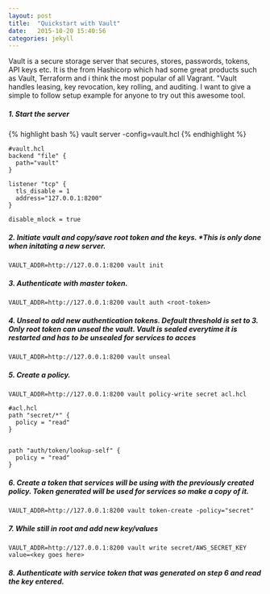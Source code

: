 ```yaml
---
layout: post
title:  "Quickstart with Vault"
date:   2015-10-20 15:40:56
categories: jekyll 
---
```

Vault is a secure storage server that secures, stores, passwords, tokens, API keys etc. It is the from Hashicorp which had some great products such as Vault, Terraform and i think the most popular of all Vagrant.
"Vault handles leasing, key revocation, key rolling, and auditing. I want to give a simple to follow setup example for anyone to try out this awesome tool. 



##### 1. Start the server
{% highlight bash %} 
vault server -config=vault.hcl 
{% endhighlight %} 
```
#vault.hcl
backend "file" {
  path="vault"
}

listener "tcp" {
  tls_disable = 1 
  address="127.0.0.1:8200"
}

disable_mlock = true
```
##### 2. Initiate vault and copy/save root token and the keys. **This is only done when initating a new server.*
```
VAULT_ADDR=http://127.0.0.1:8200 vault init 
```

##### 3. Authenticate with master token.
```
VAULT_ADDR=http://127.0.0.1:8200 vault auth <root-token>
```

##### 4. Unseal to add new authentication tokens. Default threshold is set to 3. Only root token can unseal the vault. Vault is sealed everytime it is restarted and has to be unsealed for services to acces
```
VAULT_ADDR=http://127.0.0.1:8200 vault unseal  
```

##### 5. Create a policy.
```
VAULT_ADDR=http://127.0.0.1:8200 vault policy-write secret acl.hcl
```

```
#acl.hcl
path "secret/*" {
  policy = "read"
}


path "auth/token/lookup-self" {
  policy = "read"
}
```
##### 6. Create a token that services will be using with the previously created policy. Token generated will be used for services so make a copy of it. 
```
VAULT_ADDR=http://127.0.0.1:8200 vault token-create -policy="secret"   
```

##### 7. While still in root and add new key/values
```
VAULT_ADDR=http://127.0.0.1:8200 vault write secret/AWS_SECRET_KEY value=<key goes here>
```

##### 8. Authenticate with service token that was generated on step 6 and read the key entered. 

